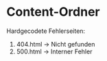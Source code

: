 # Content-Ordner

Hardgecodete Fehlerseiten:
1. 404.html -> Nicht gefunden
2. 500.html -> Interner Fehler
